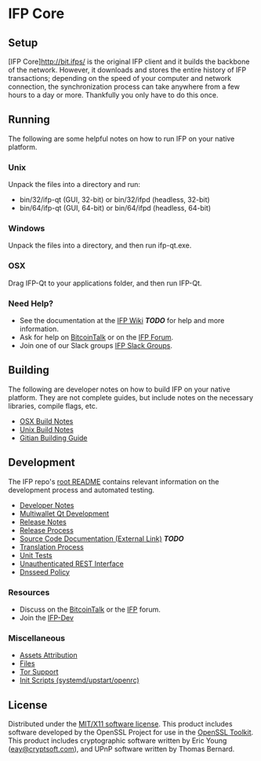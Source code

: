 IFP Core
=====================

Setup
---------------------
[IFP Core]http://bit.ifps/ is the original IFP client and it builds the backbone of the network. However, it downloads and stores the entire history of IFP transactions; depending on the speed of your computer and network connection, the synchronization process can take anywhere from a few hours to a day or more. Thankfully you only have to do this once.

Running
---------------------
The following are some helpful notes on how to run IFP on your native platform.

### Unix

Unpack the files into a directory and run:

- bin/32/ifp-qt (GUI, 32-bit) or bin/32/ifpd (headless, 32-bit)
- bin/64/ifp-qt (GUI, 64-bit) or bin/64/ifpd (headless, 64-bit)

### Windows

Unpack the files into a directory, and then run ifp-qt.exe.

### OSX

Drag IFP-Qt to your applications folder, and then run IFP-Qt.

### Need Help?

* See the documentation at the [IFP Wiki](https://en.bitcoin.it/wiki/Main_Page) ***TODO***
for help and more information.
* Ask for help on [BitcoinTalk](https://bitcointalk.org/index.php?topic=1604893.0) or on the [IFP Forum](https://google.forum.com/).
* Join one of our Slack groups [IFP Slack Groups](https://google.slack.com/).

Building
---------------------
The following are developer notes on how to build IFP on your native platform. They are not complete guides, but include notes on the necessary libraries, compile flags, etc.

- [OSX Build Notes](build-osx.md)
- [Unix Build Notes](build-unix.md)
- [Gitian Building Guide](gitian-building.md)

Development
---------------------
The IFP repo's [root README](https://github.com/IFPCRYPTO/IFP/blob/master/README.md) contains relevant information on the development process and automated testing.

- [Developer Notes](developer-notes.md)
- [Multiwallet Qt Development](multiwallet-qt.md)
- [Release Notes](release-notes.md)
- [Release Process](release-process.md)
- [Source Code Documentation (External Link)](https://dev.visucore.com/bitcoin/doxygen/) ***TODO***
- [Translation Process](translation_process.md)
- [Unit Tests](unit-tests.md)
- [Unauthenticated REST Interface](REST-interface.md)
- [Dnsseed Policy](dnsseed-policy.md)

### Resources

* Discuss on the [BitcoinTalk](https://bitcointalk.org/index.php?topic=1604893.0) or the [IFP](https://google.forum.com/) forum.
* Join the [IFP-Dev](https://google.slack.com/) 

### Miscellaneous
- [Assets Attribution](assets-attribution.md)
- [Files](files.md)
- [Tor Support](tor.md)
- [Init Scripts (systemd/upstart/openrc)](init.md)

License
---------------------
Distributed under the [MIT/X11 software license](http://www.opensource.org/licenses/mit-license.php).
This product includes software developed by the OpenSSL Project for use in the [OpenSSL Toolkit](https://www.openssl.org/). This product includes
cryptographic software written by Eric Young ([eay@cryptsoft.com](mailto:eay@cryptsoft.com)), and UPnP software written by Thomas Bernard.
